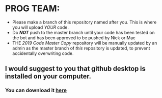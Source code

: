 # PROG TEAM:
* Please make a branch of this repository named after you. This is where you will upload *YOUR* code.
* Do ***NOT*** push to the master branch until your code has been tested on the bot and has been approved to be pushed by Nick or Mac
* THE *2019 Code Master Copy* repository will be manually updated by an admin as the master branch of *this* repository is updated, to prevent accidentally overwriting code.
## I would suggest to you that github desktop is installed on your computer.
### You can download it [here](https://desktop.github.com/)
